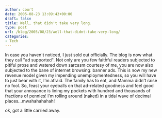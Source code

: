 ```yaml
---
author: court
date: 2005-08-23 13:09:43+00:00
draft: false
title: Well, that didn't take very long.
type: post
url: /blog/2005/08/23/well-that-didnt-take-very-long/
categories:
- Tech
---
```


In case you haven't noticed, I just sold out officially.  The blog is now what they call "ad supported".  Not only are you few faithful readers subjected to pitiful prose and watered down sarcasm courtesy of me, you are now also subjected to the bane of internet browsing: banner ads.  This is now my new revenue model given my impending unemploymentedness, so you will have to just bear with it, I'm afraid.  The family has to eat, and Mamma didn't raise no fool.  So, feast your eyeballs on that ad-related goodness and feel good that your annoyance is lining my pockets with hundred and thousands of fractions of pennies!  I'm rolling around (naked) in a tidal wave of decimal places...mwahahahahah!

ok, got a little carried away.
